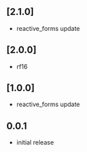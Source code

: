 ## [2.1.0]

- reactive_forms update

## [2.0.0]

- rf16

## [1.0.0]

- reactive_forms update

## 0.0.1

- initial release

